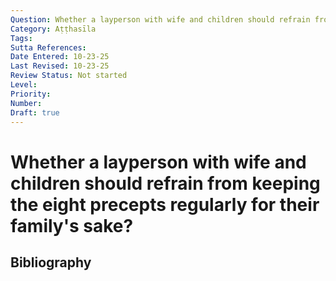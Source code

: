 ```yaml
---
Question: Whether a layperson with wife and children should refrain from keeping the eight precepts regularly for their family's sake?
Category: Aṭṭhasīla
Tags: 
Sutta References: 
Date Entered: 10-23-25
Last Revised: 10-23-25
Review Status: Not started
Level: 
Priority: 
Number: 
Draft: true
---
```


# Whether a layperson with wife and children should refrain from keeping the eight precepts regularly for their family's sake?

## Bibliography

<!-- 

Notes:



-->